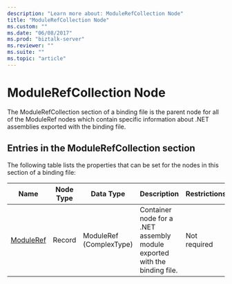 ```yaml
---
description: "Learn more about: ModuleRefCollection Node"
title: "ModuleRefCollection Node"
ms.custom: ""
ms.date: "06/08/2017"
ms.prod: "biztalk-server"
ms.reviewer: ""
ms.suite: ""
ms.topic: "article"
---
```

# ModuleRefCollection Node
The ModuleRefCollection section of a binding file is the parent node for all of the ModuleRef nodes which contain specific information about .NET assemblies exported with the binding file.  
  
## Entries in the ModuleRefCollection section  
 The following table lists the properties that can be set for the nodes in this section of a binding file:  
  
|**Name**|**Node Type**|**Data Type**|**Description**|**Restrictions**|**Comments**|  
|--------------|-------------------|-------------------|---------------------|----------------------|------------------|  
|[ModuleRef](../core/moduleref-modulerefcollection-node.md)|Record|ModuleRef (ComplexType)|Container node for a .NET assembly module exported with the binding file.|Not required|Default value: None|
